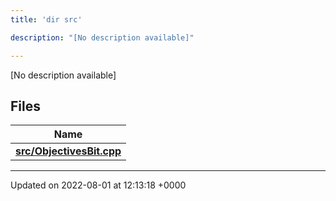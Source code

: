 ```yaml
---
title: 'dir src'

description: "[No description available]"

---
```







[No description available]

## Files

| Name           |
| -------------- |
| **[src/ObjectivesBit.cpp](/documentation/code/files/objectivesbit_8cpp/#file-objectivesbit.cpp)**  |






-------------------------------

Updated on 2022-08-01 at 12:13:18 +0000
